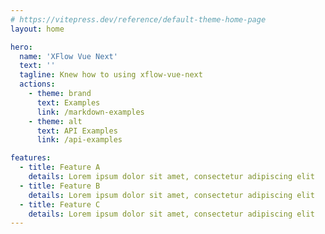 ```yaml
---
# https://vitepress.dev/reference/default-theme-home-page
layout: home

hero:
  name: 'XFlow Vue Next'
  text: ''
  tagline: Knew how to using xflow-vue-next
  actions:
    - theme: brand
      text: Examples
      link: /markdown-examples
    - theme: alt
      text: API Examples
      link: /api-examples

features:
  - title: Feature A
    details: Lorem ipsum dolor sit amet, consectetur adipiscing elit
  - title: Feature B
    details: Lorem ipsum dolor sit amet, consectetur adipiscing elit
  - title: Feature C
    details: Lorem ipsum dolor sit amet, consectetur adipiscing elit
---
```


